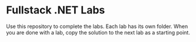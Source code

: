 # Fullstack .NET Labs

Use this repository to complete the labs. Each lab has its own folder. When you are done with a lab, copy the solution to the next lab as a starting point.
